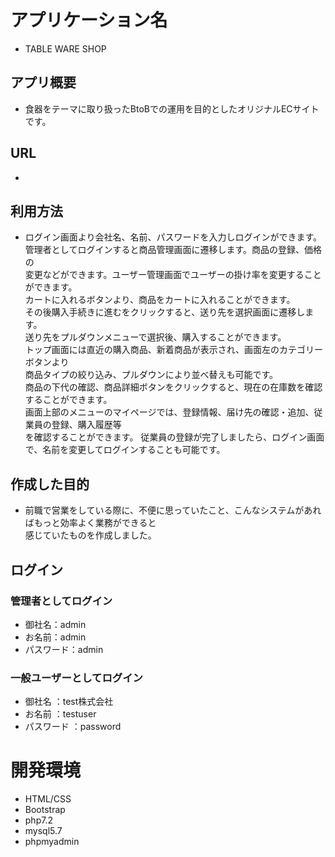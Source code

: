 # アプリケーション名
- TABLE WARE SHOP
## アプリ概要
- 食器をテーマに取り扱ったBtoBでの運用を目的としたオリジナルECサイトです。
## URL
- 

## 利用方法
- ログイン画面より会社名、名前、パスワードを入力しログインができます。
  管理者としてログインすると商品管理画面に遷移します。商品の登録、価格の  
  変更などができます。ユーザー管理画面でユーザーの掛け率を変更することができます。  
  カートに入れるボタンより、商品をカートに入れることができます。  
  その後購入手続きに進むをクリックすると、送り先を選択画面に遷移します。  
  送り先をプルダウンメニューで選択後、購入することができます。  
  トップ画面には直近の購入商品、新着商品が表示され、画面左のカテゴリーボタンより  
  商品タイプの絞り込み、プルダウンにより並べ替えも可能です。  
  商品の下代の確認、商品詳細ボタンをクリックすると、現在の在庫数を確認することができます。  
  画面上部のメニューのマイページでは、登録情報、届け先の確認・追加、従業員の登録、購入履歴等  
  を確認することができます。
  従業員の登録が完了しましたら、ログイン画面で、名前を変更してログインすることも可能です。

## 作成した目的
- 前職で営業をしている際に、不便に思っていたこと、こんなシステムがあればもっと効率よく業務ができると  
  感じていたものを作成しました。  

## ログイン

### 管理者としてログイン
- 御社名：admin
- お名前：admin
- パスワード：admin

### 一般ユーザーとしてログイン
- 御社名     ：test株式会社
- お名前     ：testuser
- パスワード ：password

# 開発環境
- HTML/CSS
- Bootstrap
- php7.2
- mysql5.7
- phpmyadmin
